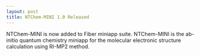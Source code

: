 ```yaml
---
layout: post
title: NTChem-MINI 1.0 Released
---
```

NTChem-MINI is now added to Fiber miniapp suite.
NTChem-MINI is the ab-initio quantum chemistry miniapp for the molecular electronic 
structure calculation using RI-MP2 method. 

